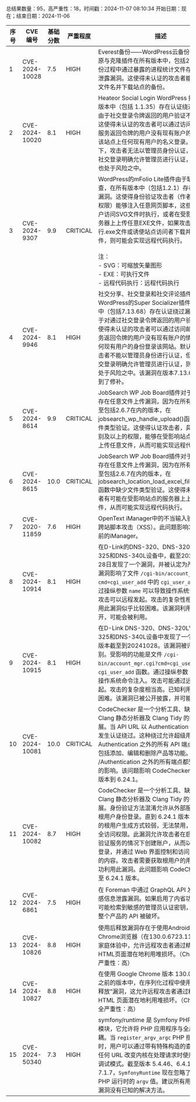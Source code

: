 总结果数量：95，高严重性：18，时间戳：2024-11-07 08:10:34
开始日期：现在；结束日期：2024-11-06

| 序号 | CVE 编号 | 基础分数 | 严重程度 | 描述 | 参考文献 |
|-----|--------|------------|----------|-------------|------------|
| 1 | CVE-2024-10028 | 7.5  | HIGH | Everest备份——WordPress云备份、迁移、还原与克隆插件在所有版本中，包括2.2.13，在备份过程中通过暴露的进程统计文件存在敏感信息泄露漏洞。这使得未认证的攻击者能够获取存档文件名并下载站点的备份。 | [1]https://plugins.trac.wordpress.org/browser/everest-backup/tags/2.2.13/inc/classes/class-backup-directory.php#L514<br>[2]https://www.wordfence.com/threat-intel/vulnerabilities/id/9b871957-a2b3-492f-b461-7040d9098b2b?source=cve |
| 2 | CVE-2024-10020 | 8.1  | HIGH | Heateor Social Login WordPress 插件在所有版本中（包括 1.1.35）存在认证绕过漏洞。这是由于社交登录令牌返回的用户验证不足造成的。这使得未认证的攻击者可以通过访问邮箱并在该服务返回令牌的用户没有现有账户的情况下，以该站点上任何现有用户的名义登录。默认情况下，攻击者无法以管理员身份认证，但如果通过社交登录明确允许管理员进行认证，则这些账户也处于风险之中。 | [1]https://plugins.trac.wordpress.org/changeset/3177729/<br>[2]https://www.wordfence.com/threat-intel/vulnerabilities/id/6b1d212b-75fe-4285-9c22-62b040e5a36c?source=cve |
| 3 | CVE-2024-9307 | 9.9  | CRITICAL | WordPress的mFolio Lite插件由于缺少能力检查，在所有版本中（包括1.2.1）存在文件上传漏洞。这使得身份验证攻击者（作者级别及以上权限）能够注入任意网页脚本，这些脚本会在用户访问SVG文件时执行，或者在受影响站点的服务器上上传任意EXE文件，如果攻击者还能运行.exe文件或诱使站点访问者下载并运行.exe文件，则可能会实现远程代码执行。<br><br>注：  <br>- SVG：可缩放矢量图形  <br>- EXE：可执行文件  <br>- 远程代码执行：远程代码执行 | [1]https://wordpress.org/plugins/mfolio-lite/#developers<br>[2]https://www.wordfence.com/threat-intel/vulnerabilities/id/3b4012dd-7c0a-45f1-8ada-8f9dc6867e1e?source=cve |
| 4 | CVE-2024-9946 | 8.1  | HIGH | 社交分享、社交登录和社交评论插件——WordPress的Super Socializer插件在所有版本中（包括7.13.68）存在认证绕过漏洞。这是由于对通过社交登录令牌返回的用户验证不足。这使得未认证的攻击者可以通过访问邮箱并在该服务返回令牌的用户没有现有账户的情况下，以任何现有用户的身份登录该网站。默认情况下，攻击者不能以管理员身份进行认证，但如果通过社交登录明确允许管理员进行认证，则这些账户也处于风险之中。该漏洞在版本7.13.68中部分得到了修补。 | [1]https://plugins.trac.wordpress.org/changeset/3172935/<br>[2]https://plugins.trac.wordpress.org/changeset/3180581/<br>[3]https://www.wordfence.com/threat-intel/vulnerabilities/id/c394b8b6-b7f6-4ba7-8a2b-98160cc286a8?source=cve |
| 5 | CVE-2024-8614 | 9.9  | CRITICAL | JobSearch WP Job Board插件对于WordPress存在任意文件上传漏洞，因为在所有版本中，直至包括2.6.7在内的版本，在jobsearch_wp_handle_upload()函数中缺少文件类型验证。这使得认证攻击者，具有订阅者级别及以上的权限，能够在受影响站点的服务器上上传任意文件，从而可能实现远程代码执行。 | [1]https://codecanyon.net/item/jobsearch-wp-job-board-wordpress-plugin/21066856<br>[2]https://www.wordfence.com/threat-intel/vulnerabilities/id/7832f8fe-2b41-4cfb-a734-db4ec88d91a3?source=cve |
| 6 | CVE-2024-8615 | 10.0  | CRITICAL | JobSearch WP Job Board插件对于WordPress存在任意文件上传漏洞，因为在所有版本中，直至包括2.6.7在内的版本，在jobsearch_location_load_excel_file_callback()函数中缺少文件类型验证。这使得未认证的攻击者有可能在受影响站点的服务器上上传任意文件，从而可能实现远程代码执行。 | [1]https://codecanyon.net/item/jobsearch-wp-job-board-wordpress-plugin/21066856<br>[2]https://www.wordfence.com/threat-intel/vulnerabilities/id/dd718d44-4921-4deb-af5a-43e5f3926914?source=cve |
| 7 | CVE-2020-11859 | 7.6  | HIGH | OpenText iManager中的不当输入验证漏洞允许跨站脚本攻击（XSS）。此问题影响3.2.3版本之前的iManager。 | [1]https://www.netiq.com/documentation/imanager-32/imanager323_releasenotes/data/imanager323_releasenotes.html |
| 8 | CVE-2024-10914 | 8.1  | HIGH | 在D-Link的DNS-320、DNS-320LW、DNS-325和DNS-340L设备中，截至2024年10月28日发现了一个漏洞，并被认定为严重漏洞。该漏洞影响了文件 `/cgi-bin/account_mgr.cgi?cmd=cgi_user_add` 中的 `cgi_user_add` 函数。通过操纵参数 `name` 可以导致操作系统命令注入。攻击可以远程发起。攻击的复杂性相对较高，利用此漏洞似乎比较困难。该漏洞利用方式已被公开，可能会被利用。 | [1]https://netsecfish.notion.site/Command-Injection-Vulnerability-in-name-parameter-for-D-Link-NAS-12d6b683e67c80c49ffcc9214c239a07?pvs=4<br>[2]https://vuldb.com/?ctiid.283309<br>[3]https://vuldb.com/?id.283309<br>[4]https://vuldb.com/?submit.432847<br>[5]https://www.dlink.com/ |
| 9 | CVE-2024-10915 | 8.1  | HIGH | 在D-Link DNS-320、DNS-320LW、DNS-325和DNS-340L设备中发现了一个漏洞，影响版本截至到20241028。该漏洞被评定为严重级别。受影响的功能是文件 `/cgi-bin/account_mgr.cgi?cmd=cgi_user_add` 中的 `cgi_user_add` 函数。通过操纵参数 `group` 导致操作系统命令注入。攻击可能通过远程方式发起。攻击的复杂度相当高。已知利用此漏洞较为困难。该漏洞已被公开披露，并可能被利用。 | [1]https://netsecfish.notion.site/Command-Injection-Vulnerability-in-group-parameter-for-D-Link-NAS-12d6b683e67c803fa1a0c0d236c9a4c5?pvs=4<br>[2]https://vuldb.com/?ctiid.283310<br>[3]https://vuldb.com/?id.283310<br>[4]https://vuldb.com/?submit.432848<br>[5]https://www.dlink.com/ |
| 10 | CVE-2024-10081 | 10.0  | CRITICAL | CodeChecker 是一个分析工具、缺陷数据库和 Clang 静态分析器及 Clang Tidy 的查看器扩展。当 API URL 以 Authentication 结尾时，会发生认证绕过。这种绕过允许超级用户访问除 Authentication 之外的所有 API 端点。这些端点包括添加、编辑和删除产品等功能。除 /Authentication 之外的所有端点都受到此漏洞的影响。该问题影响 CodeChecker 版本从初始版本到 6.24.1。 | [1]https://github.com/Ericsson/codechecker/security/advisories/GHSA-f3f8-vx3w-hp5q |
| 11 | CVE-2024-10082 | 8.7  | HIGH | CodeChecker 是一个分析工具、缺陷数据库和 Clang 静态分析器及 Clang Tidy 的查看器扩展。身份验证方法混淆允许从外部服务以内置的根用户身份登录。直到 6.24.1 版本为止，内置的根用户生成方式较弱，无法禁用，并且具有完全访问权限。此漏洞允许攻击者在启用外部身份验证服务的情况下创建账户，从而以根用户身份登录，并通过 Web 界面控制和访问所有可控制的内容。攻击者需要获取根用户的用户名才能成功利用此漏洞。此问题影响 CodeChecker：直至 6.24.1 版本。 | [1]https://github.com/Ericsson/codechecker/security/advisories/GHSA-fpm5-2wcj-vfr7 |
| 12 | CVE-2024-6861 | 7.5  | HIGH | 在 Foreman 中通过 GraphQL API 发现了一个敏感信息泄露漏洞。如果启用了内省功能，攻击者可能检索到敏感的管理员认证密钥，这可能导致整个产品的 API 被破坏。 | [1]https://access.redhat.com/errata/RHSA-2022:8506<br>[2]https://access.redhat.com/security/cve/CVE-2024-6861<br>[3]https://bugzilla.redhat.com/show_bug.cgi?id=2317450<br>[4]https://docs.theforeman.org/3.3/Release_Notes/index-katello.html#_foreman_2<br>[5]https://projects.theforeman.org/issues/34328 |
| 13 | CVE-2024-10826 | 8.8  | HIGH | 使用后释放漏洞存在于使用Android版本谷歌Chrome浏览器（在130.0.6723.116之前）的家庭体验中，允许远程攻击者通过精心制作的HTML页面潜在地利用堆损坏。（Chromium安全严重性：高） | [1]https://chromereleases.googleblog.com/2024/11/stable-channel-update-for-desktop.html<br>[2]https://issues.chromium.org/issues/370217726 |
| 14 | CVE-2024-10827 | 8.8  | HIGH | 在使用 Google Chrome 版本 130.0.6723.116 之前的版本中，在序列化过程中使用了“使用后释放”漏洞，这允许远程攻击者通过精心构造的 HTML 页面潜在地利用堆损坏。（Chromium 安全严重性：高） | [1]https://chromereleases.googleblog.com/2024/11/stable-channel-update-for-desktop.html<br>[2]https://issues.chromium.org/issues/375065084 |
| 15 | CVE-2024-50340 | 7.3  | HIGH | symfony/runtime 是 Symfony PHP 框架的一个模块，它允许将 PHP 应用程序与全局状态解耦。当 `register_argv_argc` PHP 指令设置为 `on` 时，用户可以通过带有特殊构造的查询字符串的任何 URL 改变内核在处理请求时使用的环境或调试模式。截至版本 5.4.46、6.4.14 和 7.1.7，`SymfonyRuntime` 现在忽略了非 SAPI PHP 运行时的 `argv` 值。建议所有用户升级。此漏洞没有已知的解决方法。 | [1]https://github.com/symfony/symfony/commit/a77b308c3f179ed7c8a8bc295f82b2d6ee3493fa<br>[2]https://github.com/symfony/symfony/security/advisories/GHSA-x8vp-gf4q-mw5j |